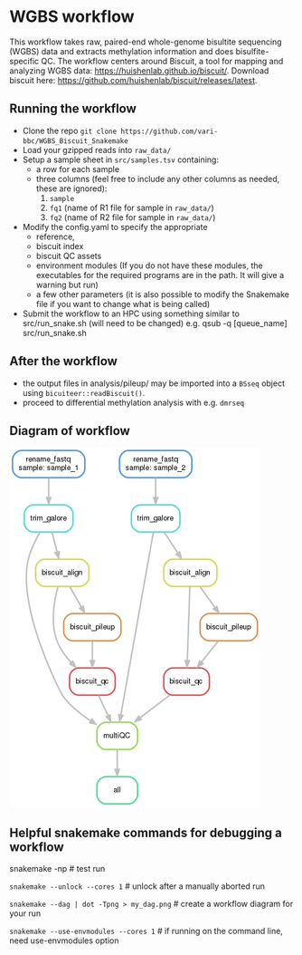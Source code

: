 # WGBS workflow

This workflow takes raw, paired-end whole-genome bisultite sequencing (WGBS) data and extracts methylation information and does bisulfite-specific QC.
The workflow centers around Biscuit, a tool for mapping and analyzing WGBS data: https://huishenlab.github.io/biscuit/. Download biscuit here: https://github.com/huishenlab/biscuit/releases/latest.

## Running the workflow
+ Clone the repo `git clone https://github.com/vari-bbc/WGBS_Biscuit_Snakemake`
+ Load your gzipped reads into `raw_data/`
+ Setup a sample sheet in `src/samples.tsv` containing:
	+ a row for each sample
	+ three columns (feel free to include any other columns as needed, these are ignored):
		1. `sample`
		2. `fq1` (name of R1 file for sample in `raw_data/`)
		3. `fq2` (name of R2 file for sample in `raw_data/`)
+ Modify the config.yaml to specify the appropriate 
	+ reference, 
	+ biscuit index
	+ biscuit QC assets
	+ environment modules (If you do not have these modules, the executables for the required programs are in the path. It will give a warning but run)
	+ a few other parameters (it is also possible to modify the Snakemake file if you want to change what is being called)
+ Submit the workflow to an HPC using something similar to src/run_snake.sh (will need to be changed)
		e.g. qsub -q [queue_name] src/run_snake.sh

## After the workflow
+ the output files in analysis/pileup/ may be imported into a `BSseq` object using `bicuiteer::readBiscuit()`.
+ proceed to differential methylation analysis with e.g. `dmrseq`

## Diagram of workflow
![workflow diagram](bin/DAG.png)

## Helpful snakemake commands for debugging a workflow

snakemake -np # test run

`snakemake --unlock --cores 1` # unlock after a manually aborted run

`snakemake --dag | dot -Tpng > my_dag.png` # create a workflow diagram for your run

`snakemake --use-envmodules --cores 1` # if running on the command line, need use-envmodules option


